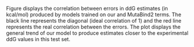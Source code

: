 Figure displays the correlation between errors in ddG estimates (in kcal/mol) produced by models trained on our and MutaBind2 terms.
The black line represents the diagonal (ideal correlation of 1) and the red line represents the real correlation between the errors.
The plot displays the general trend of our model to produce estimates closer to the experimental ddG values in this test set.

